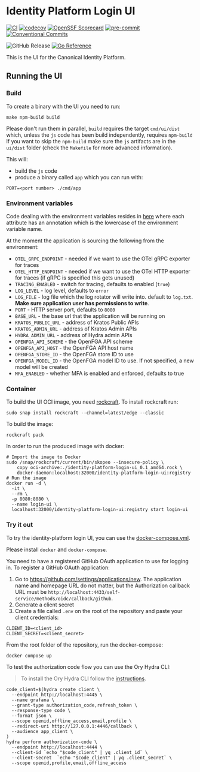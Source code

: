 # Identity Platform Login UI

[![CI](https://github.com/canonical/identity-platform-login-ui/actions/workflows/ci.yaml/badge.svg)](https://github.com/canonical/identity-platform-login-ui/actions/workflows/ci.yaml)
[![codecov](https://codecov.io/gh/canonical/identity-platform-login-ui/branch/main/graph/badge.svg?token=Aloh6MWghg)](https://codecov.io/gh/canonical/identity-platform-login-ui)
[![OpenSSF Scorecard](https://api.securityscorecards.dev/projects/github.com/canonical/identity-platform-login-ui/badge)](https://securityscorecards.dev/viewer/?platform=github.com&org=canonical&repo=identity-platform-login-ui)
[![pre-commit](https://img.shields.io/badge/pre--commit-enabled-brightgreen?logo=pre-commit)](https://github.com/pre-commit/pre-commit)
[![Conventional Commits](https://img.shields.io/badge/Conventional%20Commits-1.0.0-%23FE5196.svg)](https://conventionalcommits.org)

![GitHub Release](https://img.shields.io/github/v/release/canonical/identity-platform-login-ui)
[![Go Reference](https://pkg.go.dev/badge/github.com/canonical/identity-platform-login-ui.svg)](https://pkg.go.dev/github.com/canonical/identity-platform-login-ui)

This is the UI for the Canonical Identity Platform.

## Running the UI

### Build

To create a binary with the UI you need to run:

```shell
make npm-build build
```

Please don't run them in parallel, `build` requires the target `cmd/ui/dist`
which, unless the `js` code has been build independently, requires `npm-build`
If you want to skip the `npm-build` make sure the `js` artifacts are in
the `ui/dist` folder (check the `Makefile` for more advanced information).

This will:

- build the `js` code
- produce a binary called `app` which you can run with:

```shell
PORT=<port number> ./cmd/app
```

### Environment variables

Code dealing with the environment variables resides
in [here](internal/config/specs.go) where each attribute has an annotation which
is the lowercase of the environment variable name.

At the moment the application is sourcing the following from the environment:

- `OTEL_GRPC_ENDPOINT` - needed if we want to use the OTel gRPC exporter for
  traces
- `OTEL_HTTP_ENDPOINT` - needed if we want to use the OTel HTTP exporter for
  traces (if gRPC is specified this gets unused)
- `TRACING_ENABLED` - switch for tracing, defaults to enabled (`true`)
- `LOG_LEVEL` - log level, defaults to `error`
- `LOG_FILE` - log file which the log rotator will write into. default to
  `log.txt`. **Make sure application user has permissions to write**.
- `PORT` - HTTP server port, defaults to `8080`
- `BASE_URL` - the base url that the application will be running on
- `KRATOS_PUBLIC_URL` - address of Kratos Public APIs
- `KRATOS_ADMIN_URL` - address of Kratos Admin APIs
- `HYDRA_ADMIN_URL` - address of Hydra admin APIs
- `OPENFGA_API_SCHEME` - the OpenFGA API scheme
- `OPENFGA_API_HOST` - the OpenFGA API host name
- `OPENFGA_STORE_ID` - the OpenFGA store ID to use
- `OPENFGA_MODEL_ID` - the OpenFGA model ID to use. If not specified, a new
  model will be created
- `MFA_ENABLED` - whether MFA is enabled and enforced, defaults to true

### Container

To build the UI OCI image, you
need [rockcraft](https://canonical-rockcraft.readthedocs-hosted.com). To install
rockcraft run:

```shell
sudo snap install rockcraft --channel=latest/edge --classic
```

To build the image:

```shell
rockcraft pack
```

In order to run the produced image with docker:

```shell
# Import the image to Docker
sudo /snap/rockcraft/current/bin/skopeo --insecure-policy \
    copy oci-archive:./identity-platform-login-ui_0.1_amd64.rock \
    docker-daemon:localhost:32000/identity-platform-login-ui:registry
# Run the image
docker run -d \
  -it \
  --rm \
  -p 8080:8080 \
  --name login-ui \
  localhost:32000/identity-platform-login-ui:registry start login-ui
```

### Try it out

To try the identity-platform login UI, you can use the [docker-compose.yml](./docker-compose.yml).

Please install `docker` and `docker-compose`.

You need to have a registered GitHub OAuth application to use for logging in.
To register a GitHub OAuth application:

1) Go to <https://github.com/settings/applications/new>. The application
   name and homepage URL do not matter, but the Authorization callback URL must
   be `http://localhost:4433/self-service/methods/oidc/callback/github`.
2) Generate a client secret
3) Create a file called `.env` on the root of the repository and paste your
   client credentials:

```shell
CLIENT_ID=<client_id>
CLIENT_SECRET=<client_secret>
```

From the root folder of the repository, run the docker-compose:
```shell
docker compose up
```

To test the authorization code flow you can use the Ory Hydra CLI:

> To install the Ory Hydra CLI follow
> the [instructions](https://www.ory.sh/docs/hydra/self-hosted/install).

```shell
code_client=$(hydra create client \
  --endpoint http://localhost:4445 \
  --name grafana \
  --grant-type authorization_code,refresh_token \
  --response-type code \
  --format json \
  --scope openid,offline_access,email,profile \
  --redirect-uri http://127.0.0.1:4446/callback \
  --audience app_client \
)
hydra perform authorization-code \
  --endpoint http://localhost:4444 \
  --client-id `echo "$code_client" | yq .client_id` \
  --client-secret  `echo "$code_client" | yq .client_secret` \
  --scope openid,profile,email,offline_access
```
